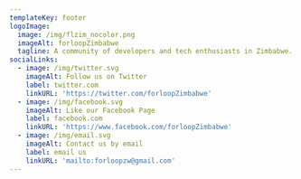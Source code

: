 ```yaml
---
templateKey: footer
logoImage:
  image: /img/flzim_nocolor.png
  imageAlt: forloopZimbabwe
  tagline: A community of developers and tech enthusiasts in Zimbabwe.
socialLinks:
  - image: /img/twitter.svg
    imageAlt: Follow us on Twitter
    label: twitter.com
    linkURL: 'https://twitter.com/forloopZimbabwe'
  - image: /img/facebook.svg
    imageAlt: Like our Facebook Page
    label: facebook.com
    linkURL: 'https://www.facebook.com/forloopZimbabwe'
  - image: /img/email.svg
    imageAlt: Contact us by email
    label: email us
    linkURL: 'mailto:forloopzw@gmail.com'
---
```



